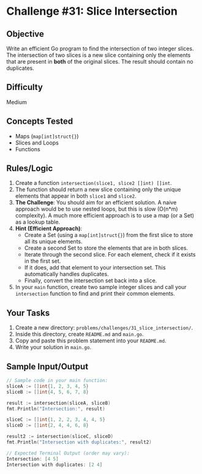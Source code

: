 # Challenge #31: Slice Intersection

## Objective
Write an efficient Go program to find the intersection of two integer slices. The intersection of two slices is a new slice containing only the elements that are present in **both** of the original slices. The result should contain no duplicates.

## Difficulty
Medium

## Concepts Tested
* Maps (`map[int]struct{}`)
* Slices and Loops
* Functions

## Rules/Logic
1.  Create a function `intersection(slice1, slice2 []int) []int`.
2.  The function should return a new slice containing only the unique elements that appear in both `slice1` and `slice2`.
3.  **The Challenge**: You should aim for an efficient solution. A naive approach would be to use nested loops, but this is slow (O(n*m) complexity). A much more efficient approach is to use a map (or a Set) as a lookup table.
4.  **Hint (Efficient Approach)**:
    * Create a Set (using a `map[int]struct{}`) from the first slice to store all its unique elements.
    * Create a second Set to store the elements that are in both slices.
    * Iterate through the second slice. For each element, check if it exists in the first set.
    * If it does, add that element to your intersection set. This automatically handles duplicates.
    * Finally, convert the intersection set back into a slice.
5.  In your `main` function, create two sample integer slices and call your `intersection` function to find and print their common elements.

## Your Tasks
1.  Create a new directory: `problems/challenges/31_slice_intersection/`.
2.  Inside this directory, create `README.md` and `main.go`.
3.  Copy and paste this problem statement into your `README.md`.
4.  Write your solution in `main.go`.

## Sample Input/Output

```go
// Sample code in your main function:
sliceA := []int{1, 2, 3, 4, 5}
sliceB := []int{4, 5, 6, 7, 8}

result := intersection(sliceA, sliceB)
fmt.Println("Intersection:", result)

sliceC := []int{1, 2, 2, 3, 4, 4, 5}
sliceD := []int{2, 4, 4, 6, 8}

result2 := intersection(sliceC, sliceD)
fmt.Println("Intersection with duplicates:", result2)

// Expected Terminal Output (order may vary):
Intersection: [4 5]
Intersection with duplicates: [2 4]